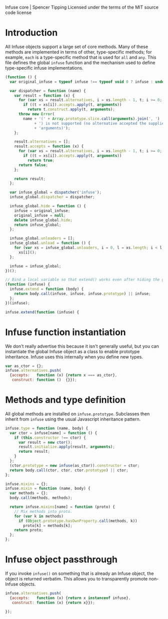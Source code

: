 Infuse core | Spencer Tipping
Licensed under the terms of the MIT source code license

# Introduction

All Infuse objects support a large set of core methods. Many of these methods
are implemented in terms of other, type-specific methods; for example, `each`
is a type-specific method that is used for `all` and `any`. This file defines
the global `infuse` function and the mechanism used to define type-specific
infuse implementations.

```js
(function () {
  var original_infuse = typeof infuse !== typeof void 0 ? infuse : undefined;
```

```js
  var dispatcher = function (name) {
    var result = function (x) {
      for (var xs = result.alternatives, i = xs.length - 1, t; i >= 0; --i)
        if ((t = xs[i]).accepts.apply(t, arguments))
          return t.construct.apply(t, arguments);
      throw new Error(
        name + '(' + Array.prototype.slice.call(arguments).join(', ')
             + ') is not supported (no alternative accepted the supplied '
             + 'arguments)');
    };
```

```js
    result.alternatives = [];
    result.accepts = function (x) {
      for (var xs = result.alternatives, i = xs.length - 1, t; i >= 0; --i)
        if ((t = xs[i]).accepts.apply(t, arguments))
          return true;
      return false;
    };
```

```js
    return result;
  };
```

```js
  var infuse_global = dispatcher('infuse');
  infuse_global.dispatcher = dispatcher;
```

```js
  infuse_global.hide = function () {
    infuse = original_infuse;
    original_infuse = null;
    delete infuse_global.hide;
    return infuse_global;
  };
```

```js
  infuse_global.unloaders = [];
  infuse_global.unload = function () {
    for (var xs = infuse_global.unloaders, i = 0, l = xs.length; i < l; ++i)
      xs[i]();
  };
```

```js
  infuse = infuse_global;
})();
```

```js
// Bind a local variable so that extend() works even after hiding the global.
(function (infuse) {
  infuse.extend = function (body) {
    return body.call(infuse, infuse, infuse.prototype) || infuse;
  };
})(infuse);
```

```js
infuse.extend(function (infuse) {
```

# Infuse function instantiation

We don't really advertise this because it isn't generally useful, but you can
instantiate the global Infuse object as a class to enable prototype
inheritance. Infuse uses this internally when you define new types.

```js
var as_ctor = {};
infuse.alternatives.push(
  {accepts:   function (x) {return x === as_ctor},
   construct: function ()  {}});
```

# Methods and type definition

All global methods are installed on `infuse.prototype`. Subclasses then inherit
from `infuse` using the usual Javascript inheritance pattern.

```js
infuse.type = function (name, body) {
  var ctor = infuse[name] = function () {
    if (this.constructor !== ctor) {
      var result = new ctor();
      result.initialize.apply(result, arguments);
      return result;
    }
  };
  (ctor.prototype = new infuse(as_ctor)).constructor = ctor;
  return body.call(ctor, ctor, ctor.prototype) || ctor;
};
```

```js
infuse.mixins = {};
infuse.mixin = function (name, body) {
  var methods = {};
  body.call(methods, methods);
```

```js
  return infuse.mixins[name] = function (proto) {
    // Mix methods into proto.
    for (var k in methods)
      if (Object.prototype.hasOwnProperty.call(methods, k))
        proto[k] = methods[k];
    return proto;
  };
};
```

# Infuse object passthrough

If you invoke `infuse()` on something that is already an Infuse object, the
object is returned verbatim. This allows you to transparently promote
non-Infuse objects.

```js
infuse.alternatives.push(
  {accepts:   function (x) {return x instanceof infuse},
   construct: function (x) {return x}});
```

```js
});

```
